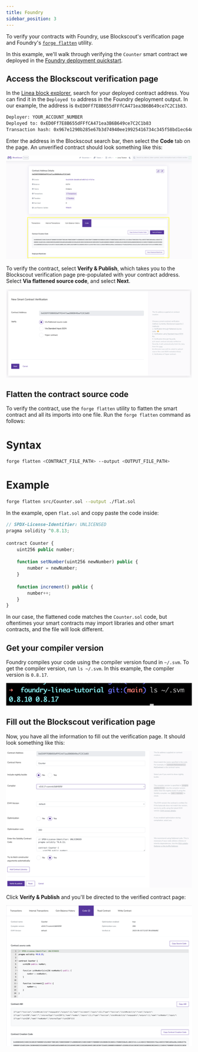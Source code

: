 ```yaml
---
title: Foundry
sidebar_position: 3
---
```


To verify your contracts with Foundry, use Blockscout's verification page and Foundry's [`forge flatten`](https://book.getfoundry.sh/reference/forge/forge-flatten) utility.

In this example, we'll walk through verifying the `Counter` smart contract we deployed in the [Foundry deployment quickstart](../deploy-smart-contract/foundry.md).

## Access the Blockscout verification page

In the [Linea block explorer](https://explorer.goerli.linea.build/), search for your deployed contract address. You can find it in the `Deployed to` address in the Foundry deployment output. In our example, the address is `0xED0Ff7E8B655dFFfCA471ea3B6B649ce7C2C1b83`.

```bash
Deployer: YOUR_ACCOUNT_NUMBER
Deployed to: 0xED0Ff7E8B655dFFfCA471ea3B6B649ce7C2C1b83
Transaction hash: 0x967e1290b285e67b3d74940ee19925416734c345f58bd1ec64dcea134647d7ee
```

Enter the address in the Blockscout search bar, then select the **Code** tab on the page. An unverified contract should look something like this:

![unverified contract](../../../assets/foundry/foundry_verification_1.png)

To verify the contract, select **Verify & Publish**, which takes you to the Blockscout verification page pre-populated with your contract address. Select **Via flattened source code**, and select **Next**.

![flattened source code option](../../../assets/foundry/foundry_verification_2.png)

## Flatten the contract source code

To verify the contract, use the `forge flatten` utility to flatten the smart contract and all its imports into one file. Run the `forge flatten` command as follows:

<!--tabs-->

# Syntax

```bash
forge flatten <CONTRACT_FILE_PATH> --output <OUTPUT_FILE_PATH>
```

# Example

```bash
forge flatten src/Counter.sol --output ./flat.sol
```

<!--/tabs-->

In the example, open `flat.sol` and copy paste the code inside:

```javascript
// SPDX-License-Identifier: UNLICENSED
pragma solidity ^0.8.13;

contract Counter {
    uint256 public number;

    function setNumber(uint256 newNumber) public {
        number = newNumber;
    }

    function increment() public {
        number++;
    }
}
```

In our case, the flattened code matches the `Counter.sol` code, but oftentimes your smart contracts may import libraries and other smart contracts, and the file will look different.

## Get your compiler version

Foundry compiles your code using the compiler version found in `~/.svm`. To get the compiler version, run `ls ~/.svm`. In this example, the compiler version is `0.8.17`.

![get compiler version](../../../assets/foundry/foundry_verification_3.png)

## Fill out the Blockscout verification page

Now, you have all the information to fill out the verification page. It should look something like this:

![fill out page](../../../assets/foundry/foundry_verification_4.png)

Click **Verify & Publish** and you'll be directed to the verified contract page:

![verified contract](../../../assets/foundry/foundry_verification_5.png)
